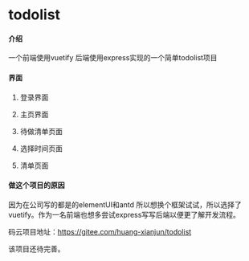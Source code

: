 # todolist

#### 介绍
一个前端使用vuetify 后端使用express实现的一个简单todolist项目

#### 界面

1. 登录界面

2. 主页界面

3. 待做清单页面

4. 选择时间页面

5. 清单页面

#### 做这个项目的原因

因为在公司写的都是的elementUI和antd 所以想换个框架试试，所以选择了vuetify。作为一名前端也想多尝试express写写后端以便更了解开发流程。

码云项目地址：https://gitee.com/huang-xianjun/todolist

该项目还待完善。
